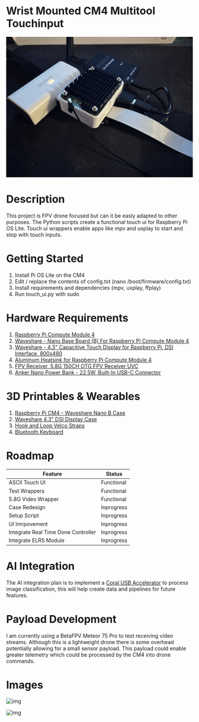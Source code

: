 # Wrist Mounted CM4 Multitool Touchinput
![img](./images/Project-Image2.png)


# Description
This project is FPV drone focused but can it be easly adapted to other purposes. The Python scripts create a functional touch ui for Raspberry Pi OS Lite. Touch ui wrappers enable apps like mpv and uxplay to start and stop with touch inputs.

# Getting Started
  1. Install Pi OS Lite on the CM4
  2. Edit / replace the contents of config.txt (nano /boot/firmware/config.txt)
  3. Install requirements and dependencies (mpv, uxplay, ffplay)
  4. Run touch_ui.py with sudo

# Hardware Requirements
  1. [Raspberry Pi Compute Module 4](https://www.raspberrypi.com/products/compute-module-4/?variant=raspberry-pi-cm4001000)
  2. [Waveshare - Nano Base Board (B) For Raspberry Pi Compute Module 4](https://www.waveshare.com/cm4-nano-b.htm)
  3. [Waveshare - 4.3" Capacitive Touch Display for Raspberry Pi, DSI Interface, 800x480](https://www.waveshare.com/4.3inch-dsi-lcd.htm)
  4. [Aluminum Heatsink for Raspberry Pi Compute Module 4](https://www.amazon.com/waveshare-Raspberry-Corrosion-Oxidation-Dissipation/dp/B09NVP9C9B?th=1)
  5. [FPV Receiver, 5.8G 150CH OTG FPV Receiver UVC](https://www.aliexpress.us/w/wholesale-5.8g-otg-uvc-receiver.html?g=y&SearchText=5.8g+otg+uvc+receiver&sortType=total_tranpro_desc)
  6. [Anker Nano Power Bank - 22.5W, Built-In USB-C Connector](https://www.anker.com/products/a1653-usb-c-portable-charger-5000mah?variant=42733234258070&utm_source=google&utm_medium=pmax&utm_content=alwayson&utm_campaign=us_security_DIFMSecurity_m1-2_google-pmax_E9000122_purchase_buycode_audience_external&utm_term=22535900822___hotdeal-travel-S2&gad_source=1&gad_campaignid=22529554545&gbraid=0AAAAADbnO27_Bf6lJFIBeAjxoeXOCy24y&gclid=Cj0KCQjw0NPGBhCDARIsAGAzpp1micEtmObNUNghM_m7Dq4vSeVrheTNlQYINO7vkE2KpF8egbi8UaYaAib4EALw_wcB)

# 3D Printables & Wearables
  1. [Raspberry Pi CM4 - Waveshare Nano B Case](https://www.thingiverse.com/thing:5674392/remixes)
  2. [Waveshare 4.3" DSI Display Case](https://www.printables.com/model/991719-waveshare-43-ips-dsi-display-for-raspberry-pi-wall/related)
  3. [Hook and Loop Velco Straps](https://www.amazon.com/s?k=hook+and+loop+velcro+straps&hvadid=410018013276&hvdev=c&hvexpln=0&hvlocphy=9031950&hvnetw=g&hvocijid=10011290035064895997--&hvqmt=e&hvrand=10011290035064895997&hvtargid=kwd-13579558125&hydadcr=18918_11286156&mcid=9676c737b2d834a7b67f33265bb4a5ae&tag=googhydr-20&ref=pd_sl_5y1iwb3osv_e)
  4. [Bluetooth Keyboard](https://www.adafruit.com/product/3601?gad_source=1&gad_campaignid=21079227318&gbraid=0AAAAADx9JvTGcgnCEJUa8A5kDV-I-Guo-&gclid=Cj0KCQjw0NPGBhCDARIsAGAzpp2jjx6QkyOSyLixy9Kwr0u1OxjeN5MNad0XjRfW134NHDoAxfe3-nYaAvT1EALw_wcB)

# Roadmap

| Feature                              | Status       |
|--------------------------------------|--------------|
| ASCII Touch UI                       | Functional   |
| Test Wrappers                        | Functional   |
| 5.8G Video Wrapper                   | Functional   |
| Case Redesign                        | Inprogress   |
| Setup Script                         | Inprogress   |
| UI Imrpovement                       | Inprogress   |
| Integrate Real Time Done Controller  | Inprogress   |
| Integrate ELRS Module                | Inprogress   |



# AI Integration
  The AI integration plan is to implement a [Coral USB Accelerator](https://coral.ai/products/accelerator) to process image classification, this will help create data and pipelines for future features.

# Payload Development
  I am currently using a BetaFPV Meteor 75 Pro to test receiving video streams. Although this is a lightweight drone there is some overhead potentially allowing for a small sensor payload. This payload could enable greater telemetry which could be processed by the CM4 into drone commands.

# Images
![img](./images/Project-Image1.png)

![img](./images/Project-Image3.png)
